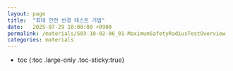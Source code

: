 ```yaml
---
layout: page
title:  "최대 안전 반경 테스트 기법"
date:   2025-07-29 10:00:00 +0900
permalink: /materials/S03-10-02-06_01-MaximumSafetyRadiusTestOverview
categories: materials
---
```

* toc
{:toc .large-only .toc-sticky:true}

